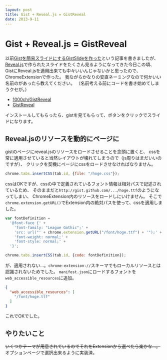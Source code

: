 ```yaml
---
layout: post
title: Gist + Reveal.js = GistReveal
date: 2013-9-11
---
```


# Gist + Reveal.js = GistReveal

以前[Gistを簡易スライドにするGistSlideを作った](/posts/2013/gist-slide.html)という記事を書きましたが、
[Reveal.js](https://github.com/hakimel/reveal.js)で作られたスライドをたくさん見るようになってきた今日この頃、
GistにReveal.jsを適用出来ても中々いいんじゃないかと思ったので、ChromeExtensionで作った。
我ながらかなりの安直ネーミングなので何かいい名前のがあったら教えてください。
（名前考える前にコードを書き始めてしまうクセが。）

- [1000ch/GistReveal](https://github.com/1000ch/GistReveal)
- [GistReveal](https://chrome.google.com/webstore/detail/gistreveal/dbgcokbpeflcdicckohpdlgjjdecedpp)

インストールしてもらったら、gistを見てもらって、ボタンをクリックでスライドになります。

## Reveal.jsのリソースを動的にページに

gistのページにreveal.jsのリソースをロードさせることを念頭に置くと、
cssを常に適用させていると当然レイアウトが壊れてしまうので（js周りはまだいいのですが）、
クリックを契機にページにcssをロードさせなければなりません。

```js
chrome.tabs.insertCSS(tab.id, {file: "/hoge.css"});
```

cssはOKですが、cssの中で定義されているフォント情報は相対パスで記述されているため、
そのままだと`http://gist.github.com/.../hoge.ttf`のようになってしまい、
ChromeExtension内のリソースをロードしにいけません。
そこで`chrome.extension.getURL()`でExtension内の絶対パスを使って、cssを適用しました。

```js
var fontDefinition = 
  '@font-face {' +
    'font-family: "League Gothic";' +
    'src: url("' + chrome.extension.getURL("/font/hoge.ttf") + '");' + 
    'font-weight: normal;' +
    'font-style: normal;' +
  '}';

chrome.tabs.insertCSS(tab.id, {code: fontDefinition});
```

が、適用されない…。`chrome-extension://`スキーマでもローカルリソースとは認識されないためでした。
`manifest.json`にロードするフォントを`web_accessible_resources`に追加。

```json
{
  "web_accessible_resources": [
    "/font/hoge.ttf"
  ]
}
```

これでOKでした。

## やりたいこと

<del>いくつかテーマが用意されているのでそれをExtensionから選べたら楽かな…。</del>
オプションページで選択出来るように実装済。